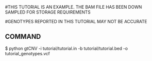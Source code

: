 #THIS TUTORIAL IS AN EXAMPLE. THE BAM FILE HAS BEEN DOWN SAMPLED FOR STORAGE REQUIREMENTS

#GENOTYPES REPORTED IN THIS TUTORIAL MAY NOT BE ACCURATE

## COMMAND
$ python gtCNV -i tutorial/tutorial.in -b tutorial/tutorial.bed -o tutorial_genotypes.vcf
